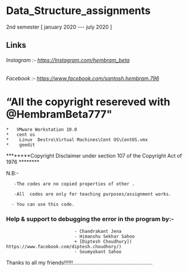 # Data_Structure_assignments
2nd semester [ january 2020 ---  july  2020   ]

## Links

   ###### Instagram :- https://Instagram.com/hembram_beta
   ###### Facebook  :- https://www.facebook.com/santosh.hembram.796
   

# “All the copyright resereved with @HembramBeta777"




	*   VMware Workstation 10.0
	*   cent os
	*    Linux  Destro\Virtual Machines\Cent OS\CentOS.vmx
	*    geedit
	
********Copyright Disclaimer under section 107 of the Copyright Act of 1976 ********

N.B:-

       -The codes are no copied properties of other .

       -All  codes are only for teaching purposes/assignment works.

      - You can use this code.

### Help & support to debugging the error in the program by:-
							 
							  - Chandrakant Jena
							  - Himanshu Sekhar Sahoo
							  + [Diptesh Choudhury]( https://www.facebook.com/diptesh.choudhory/)
							  - Soumyokant Sahoo
							 
                          	
Thanks to all my friends!!!!!!......................................................
